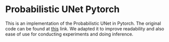 # Probabilistic UNet Pytorch

This is an implementation of the Probabilistic UNet in Pytorch.
The original code can be found at [this](https://github.com/stefanknegt/Probabilistic-Unet-Pytorch) link. 
We adapted it to improve readability and also ease of use for conducting experiments and doing inference.